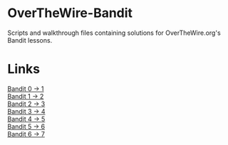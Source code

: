 # OverTheWire-Bandit
Scripts and walkthrough files containing solutions for OverTheWire.org's Bandit lessons.

# Links
[Bandit 0 -> 1](https://github.com/Spagoooti/OverTheWire-Bandit/blob/main/Bandit%200%20-%3E%201.md) <br />
[Bandit 1 -> 2](https://github.com/Spagoooti/OverTheWire-Bandit/blob/main/Bandit%201%20-%3E%202.md) <br />
[Bandit 2 -> 3](https://github.com/Spagoooti/OverTheWire-Bandit/blob/main/Bandit%202%20-%3E%203.md) <br />
[Bandit 3 -> 4](https://github.com/Spagoooti/OverTheWire-Bandit/blob/main/Bandit%203%20-%3E%204.md) <br />
[Bandit 4 -> 5](https://github.com/Spagoooti/OverTheWire-Bandit/blob/main/Bandit%204%20-%3E%205.md) <br />
[Bandit 5 -> 6](https://github.com/Spagoooti/OverTheWire-Bandit/blob/main/Bandit%205%20-%3E%206.md) <br />
[Bandit 6 -> 7](https://github.com/Spagoooti/OverTheWire-Bandit/blob/main/Bandit%206%20-%3E%207.md)

